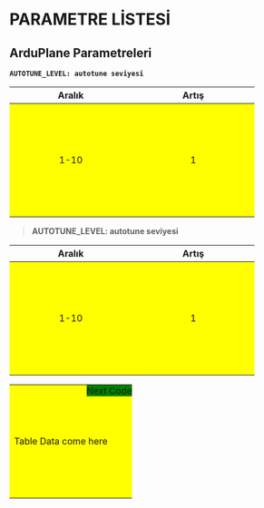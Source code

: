 # PARAMETRE LİSTESİ

## ArduPlane Parametreleri

**`AUTOTUNE_LEVEL: autotune seviyesi`**

| Aralık | Artış |
|:------:|:-----:|
|  1-10  |   1   |

> **AUTOTUNE_LEVEL: autotune seviyesi**

| Aralık | Artış |
|:------:|:-----:|
|  1-10  |   1   |


<table>
    <tr>
    <td>Table Data come here
        <div class="topright">Next Code</div>
    </td>
    </tr>
</table>

<style type="text/css">
td {
  position: relative;
  width: 200px;
  height: 200px;
  background: yellow;
}

td .topright { 
  position: absolute;
  top: 0;
  right: 0;
  background: green;
}
</style>

